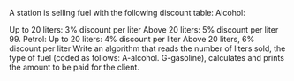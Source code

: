 A station is selling fuel with the following discount table: Alcohol:

Up to 20 liters: 3% discount per liter
Above 20 liters: 5% discount per liter 99. 
Petrol:
Up to 20 liters: 4% discount per liter
Above 20 liters, 6% discount per liter Write an algorithm that reads the number of liters sold, the type of fuel (coded as follows: A-alcohol. G-gasoline), calculates and prints the amount to be paid for the client.